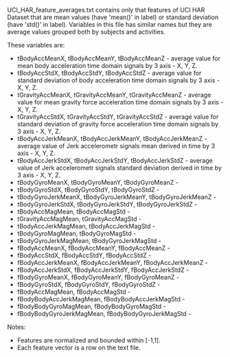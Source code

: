 UCI_HAR_feature_averages.txt contains only that features of UCI HAR Dataset
that are mean values (have 'mean()' in label) or standard deviation (have
'std()' in label). Variables in this file has similar names but they are
average values grouped both by subjects and activities.

These variables are:

* tBodyAccMeanX, tBodyAccMeanY, tBodyAccMeanZ - average value for mean body
    acceleration time domain signals by 3 axis - X, Y, Z. 
* tBodyAccStdX, tBodyAccStdY, tBodyAccStdZ - average value for standard 
    deviation of body acceleration time domain signals by 3 axis - X, Y, Z. 
* tGravityAccMeanX, tGravityAccMeanY, tGravityAccMeanZ - average value for mean
    gravity force acceleration time domain signals by 3 axis - X, Y, Z. 
* tGravityAccStdX, tGravityAccStdY, tGravityAccStdZ - average value for standard 
    deviation of gravity force acceleration time domain signals by 3 axis - X,
    Y, Z.
* tBodyAccJerkMeanX, tBodyAccJerkMeanY, tBodyAccJerkMeanZ - average value of
    Jerk accelerometr signals mean derived in time by 3 axis - X, Y, Z.
* tBodyAccJerkStdX, tBodyAccJerkStdY, tBodyAccJerkStdZ - average value of
    Jerk accelerometr signals standard deviation derived in time by 3 axis - X,
    Y, Z.
* tBodyGyroMeanX, tBodyGyroMeanY, tBodyGyroMeanZ - 
* tBodyGyroStdX, tBodyGyroStdY, tBodyGyroStdZ - 
* tBodyGyroJerkMeanX, tBodyGyroJerkMeanY, tBodyGyroJerkMeanZ - 
* tBodyGyroJerkStdX, tBodyGyroJerkStdY, tBodyGyroJerkStdZ - 
* tBodyAccMagMean, tBodyAccMagStd - 
* tGravityAccMagMean, tGravityAccMagStd - 
* tBodyAccJerkMagMean, tBodyAccJerkMagStd - 
* tBodyGyroMagMean, tBodyGyroMagStd - 
* tBodyGyroJerkMagMean, tBodyGyroJerkMagStd - 
* fBodyAccMeanX, fBodyAccMeanY, fBodyAccMeanZ - 
* fBodyAccStdX, fBodyAccStdY, fBodyAccStdZ - 
* fBodyAccJerkMeanX, fBodyAccJerkMeanY, fBodyAccJerkMeanZ - 
* fBodyAccJerkStdX, fBodyAccJerkStdY, fBodyAccJerkStdZ - 
* fBodyGyroMeanX, fBodyGyroMeanY, fBodyGyroMeanZ - 
* fBodyGyroStdX, fBodyGyroStdY, fBodyGyroStdZ - 
* fBodyAccMagMean, fBodyAccMagStd - 
* fBodyBodyAccJerkMagMean, fBodyBodyAccJerkMagStd - 
* fBodyBodyGyroMagMean, fBodyBodyGyroMagStd - 
* fBodyBodyGyroJerkMagMean, fBodyBodyGyroJerkMagStd - 


Notes:

- Features are normalized and bounded within [-1,1].
- Each feature vector is a row on the text file.

